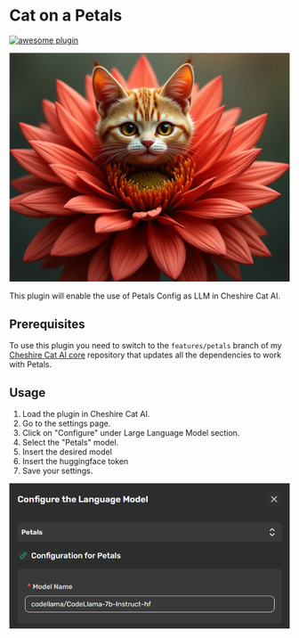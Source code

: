# Cat on a Petals

[![awesome plugin](https://custom-icon-badges.demolab.com/static/v1?label=&message=awesome+plugin&color=383938&style=for-the-badge&logo=cheshire_cat_ai)](https://)  

![image](cat-on-petals-logo.png)

This plugin will enable the use of Petals Config as LLM in Cheshire Cat AI.

## Prerequisites

To use this plugin you need to switch to the `features/petals` branch of my [Cheshire Cat AI core](https://github.com/scicco/core/tree/features/petals) repository that updates all the dependencies to work with Petals.

## Usage

1. Load the plugin in Cheshire Cat AI.
2. Go to the settings page.
3. Click on "Configure" under Large Language Model section.
4. Select the "Petals" model.
5. Insert the desired model
6. Insert the huggingface token
5. Save your settings.

![image](settings.png)
